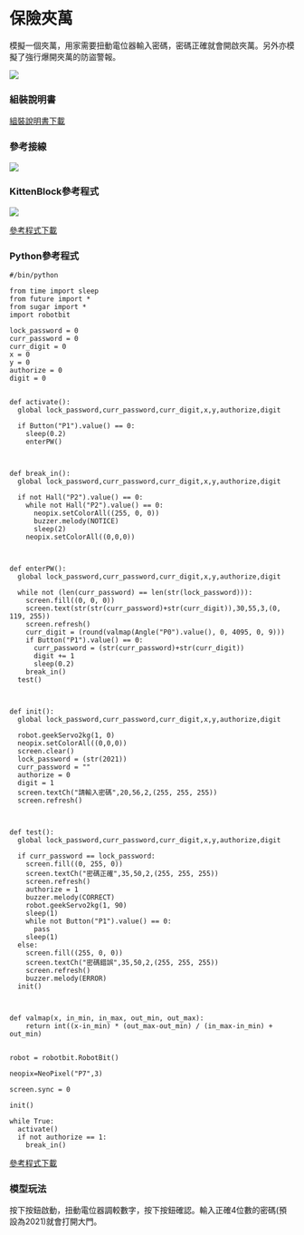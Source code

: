 # 保險夾萬

模擬一個夾萬，用家需要扭動電位器輸入密碼，密碼正確就會開啟夾萬。另外亦模擬了強行爆開夾萬的防盜警報。

![](https://kittenbothk.readthedocs.io/en/latest/\_images/safe1.jpg)

### 組裝說明書

[組裝說明書下載](https://github.com/kittenbothk/kittenbothk/raw/master/Kits/future\_inventor/instructions/pdf/safe.pdf)

### 參考接線

![](https://kittenbothk.readthedocs.io/en/latest/\_images/safe\_wire1.png)

### KittenBlock參考程式

![](https://kittenbothk.readthedocs.io/en/latest/\_images/safe\_code1.png)

[參考程式下載](https://github.com/kittenbothk/kittenbothk/raw/master/Kits/future\_inventor/instructions/sb3/safe.sb3)

### Python參考程式

```
#/bin/python

from time import sleep
from future import *
from sugar import *
import robotbit

lock_password = 0
curr_password = 0
curr_digit = 0
x = 0
y = 0
authorize = 0
digit = 0


def activate():
  global lock_password,curr_password,curr_digit,x,y,authorize,digit

  if Button("P1").value() == 0:
    sleep(0.2)
    enterPW()



def break_in():
  global lock_password,curr_password,curr_digit,x,y,authorize,digit

  if not Hall("P2").value() == 0:
    while not Hall("P2").value() == 0:
      neopix.setColorAll((255, 0, 0))
      buzzer.melody(NOTICE)
      sleep(2)
    neopix.setColorAll((0,0,0))



def enterPW():
  global lock_password,curr_password,curr_digit,x,y,authorize,digit

  while not (len(curr_password) == len(str(lock_password))):
    screen.fill((0, 0, 0))
    screen.text(str(str(curr_password)+str(curr_digit)),30,55,3,(0, 119, 255))
    screen.refresh()
    curr_digit = (round(valmap(Angle("P0").value(), 0, 4095, 0, 9)))
    if Button("P1").value() == 0:
      curr_password = (str(curr_password)+str(curr_digit))
      digit += 1
      sleep(0.2)
    break_in()
  test()



def init():
  global lock_password,curr_password,curr_digit,x,y,authorize,digit

  robot.geekServo2kg(1, 0)
  neopix.setColorAll((0,0,0))
  screen.clear()
  lock_password = (str(2021))
  curr_password = ""
  authorize = 0
  digit = 1
  screen.textCh("請輸入密碼",20,56,2,(255, 255, 255))
  screen.refresh()



def test():
  global lock_password,curr_password,curr_digit,x,y,authorize,digit

  if curr_password == lock_password:
    screen.fill((0, 255, 0))
    screen.textCh("密碼正確",35,50,2,(255, 255, 255))
    screen.refresh()
    authorize = 1
    buzzer.melody(CORRECT)
    robot.geekServo2kg(1, 90)
    sleep(1)
    while not Button("P1").value() == 0:
      pass
    sleep(1)
  else:
    screen.fill((255, 0, 0))
    screen.textCh("密碼錯誤",35,50,2,(255, 255, 255))
    screen.refresh()
    buzzer.melody(ERROR)
  init()



def valmap(x, in_min, in_max, out_min, out_max):
    return int((x-in_min) * (out_max-out_min) / (in_max-in_min) + out_min)


robot = robotbit.RobotBit()

neopix=NeoPixel("P7",3)

screen.sync = 0

init()

while True:
  activate()
  if not authorize == 1:
    break_in()
```

[參考程式下載](https://github.com/kittenbothk/kittenbothk/raw/master/Kits/future\_inventor/instructions/py/safe.py)

### 模型玩法

按下按鈕啟動，扭動電位器調較數字，按下按鈕確認。輸入正確4位數的密碼(預設為2021)就會打開大門。
